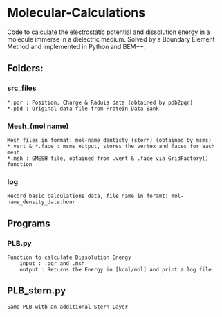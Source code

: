 # Molecular-Calculations
Code to calculate the electrostatic potential and dissolution energy in a molecule immerse in a dielectric medium. Solved by a Boundary Element Method and implemented in Python and BEM++.

## Folders:
### src_files
	*.pqr : Position, Charge & Raduis data (obtained by pdb2pqr)
	*.pbd : Original data file from Protein Data Bank
### Mesh_(mol name)
	Mesh files in format: mol-name_dentisty_(stern) (obtained by msms)
	*.vert & *.face : msms output, stores the vertex and faces for each mesh
	*.msh : GMESH file, obtained from .vert & .face via GridFactory() function
### log
	Record basic calculations data, file name in foramt: mol-name_density_date:hour
## Programs
### PLB.py 
	Function to calculate Dissolution Energy
		input : .pqr and .msh
		output : Returns the Energy in [kcal/mol] and print a log file

## PLB_stern.py
	Same PLB with an additional Stern Layer
